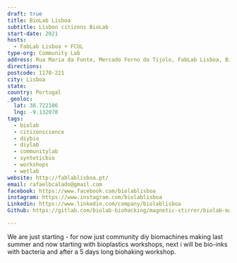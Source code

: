 ```yaml
---
draft: true
title: BioLab Lisboa
subtitle: Lisbon citizens BioLab
start-date: 2021
hosts:
  - FabLab Lisboa + FCUL
type-org: Community Lab
address: Rua Maria da Fonte, Mercado Forno do Tijolo, FabLab Lisboa, BioLab Lisboa, Pavilhão B, , Portugal
directions:
postcode: 1170-221
city: Lisboa
state:
country: Portugal
_geoloc:
  lat: 38.722106
  lng: -9.132070
tags:
  - biolab
  - citizenscience
  - diybio
  - diylab
  - communitylab
  - synteticbio
  - workshops
  - wetlab
website: http://fablablisboa.pt/
email: rafaelbcalado@gmail.com
facebook: https://www.facebook.com/biolablisboa ‎
instagram: https://www.instagram.com/biolablisboa
Linkedin: https://www.linkedin.com/company/biolablisboa
Github: https://gitlab.com/biolab-biohacking/magnetic-stirrer/biolab-magneticstirrer-electronics

---
```


We are just starting - for now just community diy biomachines making last summer and now starting with bioplastics workshops, next i will be bio-inks with bacteria and after a 5 days long biohaking workshop.
